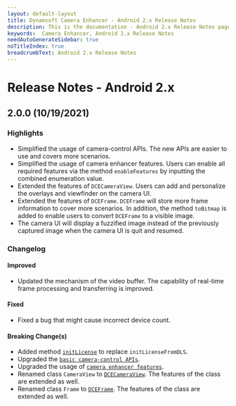 ```yaml
---
layout: default-layout
title: Dynamsoft Camera Enhancer - Android 2.x Release Notes 
description: This is the documentation - Android 2.x Release Notes page of Dynamsoft Camera Enhancer.
keywords:  Camera Enhancer, Android 2.x Release Notes
needAutoGenerateSidebar: true
noTitleIndex: true
breadcrumbText: Android 2.x Release Notes
---
```


# Release Notes - Android 2.x

## 2.0.0 (10/19/2021)

### Highlights

- Simplified the usage of camera-control APIs. The new APIs are easier to use and covers more scenarios.
- Simplified the usage of camera enhancer features. Users can enable all required features via the method `enableFeatures` by inputting the combined enumeration value.
- Extended the features of `DCECameraView`. Users can add and personalize the overlays and viewfinder on the camera UI.
- Extended the features of `DCEFrame`. `DCEFrame` will store more frame information to cover more scenarios. In addition, the method `toBitmap` is added to enable users to convert `DCEFrame` to a visible image.
- The camera UI will display a fuzzified image instead of the previously captured image when the camera UI is quit and resumed.

### Changelog

#### Improved

- Updated the mechanism of the video buffer. The capability of real-time frame processing and transferring is improved.

#### Fixed

- Fixed a bug that might cause incorrect device count.

#### Breaking Change(s)

- Added method [`initLicense`]({{site.android-api}}index.html#initlicense) to replace `initLicenseFromDLS`.
- Upgraded the [`basic camera-control APIs`]({{site.android-api}}index.html#basic-camera-control-methods).
- Upgraded the usage of [`camera enhancer features`]({{site.android-api}}index.html#enhanced-features).
- Renamed class `CameraView` to [`DCECameraView`]({{site.android-api-auxiliary}}dcecameraview.html). The features of the class are extended as well.
- Renamed class `Frame` to [`DCEFrame`]({{site.android-api-auxiliary}}dceframe.html). The features of the class are extended as well.
